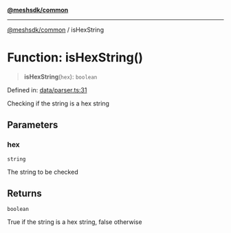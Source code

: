 [**@meshsdk/common**](../README.md)

***

[@meshsdk/common](../globals.md) / isHexString

# Function: isHexString()

> **isHexString**(`hex`): `boolean`

Defined in: [data/parser.ts:31](https://github.com/MeshJS/mesh/blob/1abde1553cbd7cf2cf4e40197fc0de9e4a7d0f49/packages/mesh-common/src/data/parser.ts#L31)

Checking if the string is a hex string

## Parameters

### hex

`string`

The string to be checked

## Returns

`boolean`

True if the string is a hex string, false otherwise
